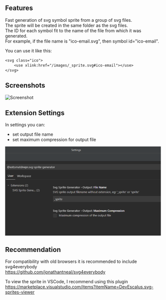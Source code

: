 ## Features

Fast generation of svg symbol sprite from a group of svg files.  
The sprite will be created in the same folder as the svg files.  
The ID for each symbol fit to the name of the file from which it was generated.  
For example, if the file name is "ico-email.svg", then symbol id="ico-email".  

You can use it like this:
```
<svg class="ico">
    <use xlink:href="/images/_sprite.svg#ico-email"></use>
</svg>
```


## Screenshots

![Screenshot](https://raw.githubusercontent.com/smatDnepr/SVG-Sprite-Generator/master/images/capture.gif)



## Extension Settings

In settings you can:
* set output file name
* set maximum compression for output file

![Image](https://raw.githubusercontent.com/smatDnepr/SVG-Sprite-Generator/master/images/feature-3.png)



## Recommendation

For compatibility with old browsers it is recommended to include svg4everybody  
https://github.com/jonathantneal/svg4everybody

To view the sprite in VSCode, I recommend using this plugin  
https://marketplace.visualstudio.com/items?itemName=DevEscalus.svg-sprites-viewer




